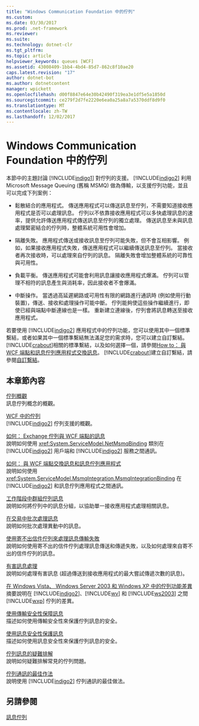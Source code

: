 ```yaml
---
title: "Windows Communication Foundation 中的佇列"
ms.custom: 
ms.date: 03/30/2017
ms.prod: .net-framework
ms.reviewer: 
ms.suite: 
ms.technology: dotnet-clr
ms.tgt_pltfrm: 
ms.topic: article
helpviewer_keywords: queues [WCF]
ms.assetid: 43008409-1bb4-4bd4-85d7-862c8f10ae20
caps.latest.revision: "17"
author: dotnet-bot
ms.author: dotnetcontent
manager: wpickett
ms.openlocfilehash: d00f8847e64e30b42490f319ea3e1df5e5a1850d
ms.sourcegitcommit: ce279f2d7fe2220e6ea0a25a8a7a5370ddf8d9f0
ms.translationtype: MT
ms.contentlocale: zh-TW
ms.lasthandoff: 12/02/2017
---
```

# <a name="queues-in-windows-communication-foundation"></a>Windows Communication Foundation 中的佇列
本節中的主題討論 [!INCLUDE[indigo1](../../../../includes/indigo1-md.md)] 對佇列的支援。 [!INCLUDE[indigo2](../../../../includes/indigo2-md.md)] 利用 Microsoft Message Queuing (舊稱 MSMQ) 做為傳輸，以支援佇列功能，並且可以完成下列案例：  
  
-   鬆散結合的應用程式。 傳送應用程式可以傳送訊息至佇列，不需要知道接收應用程式是否可以處理訊息。 佇列以不依靠接收應用程式可以多快處理訊息的速率，提供允許傳送應用程式傳送訊息至佇列的獨立處理。 傳送訊息至未與訊息處理緊密結合的佇列時，整體系統可用性會增加。  
  
-   隔離失敗。 應用程式傳送或接收訊息至佇列可能失敗，但不會互相影響。 例如，如果接收應用程式失敗，傳送應用程式可以繼續傳送訊息至佇列。 當接收者再次接收時，可以處理來自佇列的訊息。 隔離失敗會增加整體系統的可靠性與可用性。  
  
-   負載平衡。 傳送應用程式可能會利用訊息讓接收應用程式爆滿。 佇列可以管理不相符的訊息產生與消耗率，因此接收者不會爆滿。  
  
-   中斷操作。 當透過高延遲網路或可用性有限的網路進行通訊時 (例如使用行動裝置)，傳送、接收和處理操作可能中斷。 佇列能夠使這些操作繼續進行，即使已經與端點中斷連線也是一樣。 重新建立連線後，佇列會將訊息轉送至接收應用程式。  
  
 若要使用 [!INCLUDE[indigo2](../../../../includes/indigo2-md.md)] 應用程式中的佇列功能，您可以使用其中一個標準繫結，或者如果其中一個標準繫結無法滿足您的需求時，您可以建立自訂繫結。 [!INCLUDE[crabout](../../../../includes/crabout-md.md)]相關的標準繫結，以及如何選擇一個，請參閱[How to： 與 WCF 端點和訊息佇列應用程式交換訊息](../../../../docs/framework/wcf/feature-details/how-to-exchange-messages-with-wcf-endpoints-and-message-queuing-applications.md)。 [!INCLUDE[crabout](../../../../includes/crabout-md.md)]建立自訂繫結，請參閱[自訂繫結](../../../../docs/framework/wcf/extending/custom-bindings.md)。  
  
## <a name="in-this-section"></a>本章節內容  
 [佇列概觀](../../../../docs/framework/wcf/feature-details/queues-overview.md)  
 訊息佇列概念的概觀。  
  
 [WCF 中的佇列](../../../../docs/framework/wcf/feature-details/queuing-in-wcf.md)  
 [!INCLUDE[indigo2](../../../../includes/indigo2-md.md)] 佇列支援的概觀。  
  
 [如何： Exchange 佇列與 WCF 端點的訊息](../../../../docs/framework/wcf/feature-details/how-to-exchange-queued-messages-with-wcf-endpoints.md)  
 說明如何使用 <xref:System.ServiceModel.NetMsmqBinding> 類別在 [!INCLUDE[indigo2](../../../../includes/indigo2-md.md)] 用戶端和 [!INCLUDE[indigo2](../../../../includes/indigo2-md.md)] 服務之間通訊。  
  
 [如何： 與 WCF 端點交換訊息和訊息佇列應用程式](../../../../docs/framework/wcf/feature-details/how-to-exchange-messages-with-wcf-endpoints-and-message-queuing-applications.md)  
 說明如何使用 <xref:System.ServiceModel.MsmqIntegration.MsmqIntegrationBinding> 在 [!INCLUDE[indigo2](../../../../includes/indigo2-md.md)] 和訊息佇列應用程式之間通訊。  
  
 [工作階段中群組佇列訊息](../../../../docs/framework/wcf/feature-details/grouping-queued-messages-in-a-session.md)  
 說明如何將佇列中的訊息分組，以協助單一接收應用程式處理相關訊息。  
  
 [在交易中批次處理訊息](../../../../docs/framework/wcf/feature-details/batching-messages-in-a-transaction.md)  
 說明如何批次處理異動中的訊息。  
  
 [使用寄不出信件佇列來處理訊息傳輸失敗](../../../../docs/framework/wcf/feature-details/using-dead-letter-queues-to-handle-message-transfer-failures.md)  
 說明如何使用寄不出的信件佇列處理訊息傳送和傳遞失敗，以及如何處理來自寄不出的信件佇列的訊息。  
  
 [有害訊息處理](../../../../docs/framework/wcf/feature-details/poison-message-handling.md)  
 說明如何處理有害訊息 (超過傳送到接收應用程式的最大嘗試傳遞次數的訊息)。  
  
 [在 Windows Vista、 Windows Server 2003 和 Windows XP 中的佇列功能差異](../../../../docs/framework/wcf/feature-details/diff-in-queue-in-vista-server-2003-windows-xp.md)  
 摘要說明在 [!INCLUDE[indigo2](../../../../includes/indigo2-md.md)]、[!INCLUDE[wv](../../../../includes/wv-md.md)] 和 [!INCLUDE[ws2003](../../../../includes/ws2003-md.md)] 之間 [!INCLUDE[wxp](../../../../includes/wxp-md.md)] 佇列的差異。  
  
 [使用傳輸安全性保障訊息](../../../../docs/framework/wcf/feature-details/securing-messages-using-transport-security.md)  
 描述如何使用傳輸安全性來保護佇列訊息的安全。  
  
 [使用訊息安全性保護訊息](../../../../docs/framework/wcf/feature-details/securing-messages-using-message-security.md)  
 描述如何使用訊息安全性來保護佇列訊息的安全。  
  
 [佇列訊息的疑難排解](../../../../docs/framework/wcf/feature-details/troubleshooting-queued-messaging.md)  
 說明如何疑難排解常見的佇列問題。  
  
 [佇列通訊的最佳作法](../../../../docs/framework/wcf/feature-details/best-practices-for-queued-communication.md)  
 說明使用 [!INCLUDE[indigo2](../../../../includes/indigo2-md.md)] 佇列通訊的最佳做法。  
  
## <a name="see-also"></a>另請參閱  
 [訊息佇列](http://msdn.microsoft.com/en-us/ff917e87-05d5-478f-9430-0f560675ece1)
